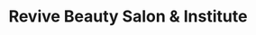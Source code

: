 ---
title: "Revive Beauty Salon & Institute"
url: /lahore/revive-beauty-salon-und-institute/
shop: Kosmetik
---
